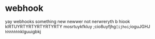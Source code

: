 # webhook
yay webhooks
something new
newwer not 
nerwreryth b
hiook klRTUYRTYRTYRTYRTYRTY
mosrtuykfkluy ;cio8uyfjhg```[ijhoi```;ioguJGHJ
```hhhhhhh```klguuigbkj
